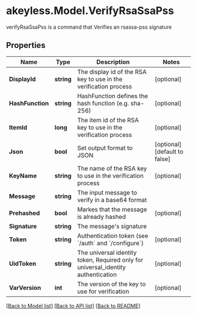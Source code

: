 # akeyless.Model.VerifyRsaSsaPss
verifyRsaSsaPss is a command that Verifies an rsassa-pss signature

## Properties

Name | Type | Description | Notes
------------ | ------------- | ------------- | -------------
**DisplayId** | **string** | The display id of the RSA key to use in the verification process | [optional] 
**HashFunction** | **string** | HashFunction defines the hash function (e.g. sha-256) | [optional] 
**ItemId** | **long** | The item id of the RSA key to use in the verification process | [optional] 
**Json** | **bool** | Set output format to JSON | [optional] [default to false]
**KeyName** | **string** | The name of the RSA key to use in the verification process | [optional] 
**Message** | **string** | The input message to verify in a base64 format | 
**Prehashed** | **bool** | Markes that the message is already hashed | [optional] 
**Signature** | **string** | The message&#39;s signature | 
**Token** | **string** | Authentication token (see &#x60;/auth&#x60; and &#x60;/configure&#x60;) | [optional] 
**UidToken** | **string** | The universal identity token, Required only for universal_identity authentication | [optional] 
**VarVersion** | **int** | The version of the key to use for verification | [optional] 

[[Back to Model list]](../README.md#documentation-for-models) [[Back to API list]](../README.md#documentation-for-api-endpoints) [[Back to README]](../README.md)

